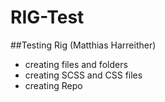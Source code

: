RIG-Test
===========================

##Testing Rig (Matthias Harreither)

- creating files and folders
- creating SCSS and CSS files
- creating Repo
